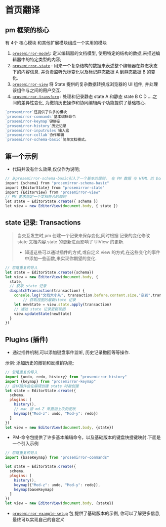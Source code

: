 # 首页翻译

## pm 框架的核心

有 4个 核心模块 和其他扩展模块组成一个实用的模块

1. [`prosemirror-model`](https://prosemirror.net/docs/ref/#model): 定义编辑器的文档模型, 使用特定的结构的数据,来描述编辑器中的特定类型的内容;
2. [`prosemirror-state`](https://prosemirror.net/docs/ref/#state) : 用来一个复杂结构的数据来表述整个编辑器在静态状态下的内容信息. 并负责监听光标变化以及标记静态数据 A 到静态数据 B 的变化.
3. [`prosemirror-view`](https://prosemirror.net/docs/ref/#view) 将 State 提供的复杂数据转换成浏览器的 UI 组件, 并处理该组件与之间的用户交互.
4. [`prosemirror-transform`](https://prosemirror.net/docs/ref/#transform) : 处理和记录静态 state A 和静态 state B  C D ....之间的差异性变化, 为撤销历史操作和协同编辑两个功能提供了基础核心.

~~~js
`prosemirror`还提供了许多的模块
`prosemirror-commands`基本编辑命令
`prosemirror-keymap`键绑定
`prosemirror-history`历史记录
`prosemirror-inputrules`输入宏
`prosemirror-collab`协作编辑
`prosemirror-schema-basic`简单文档模式。
~~~



## 第一个示例

- 代码并没有什么效果,仅仅作为说明;

~~~js
// 从prosemirror-schema-basic引入了一个基本的规则， 在 PM 数据 与 HTML 的 Dom 结构之间，需要一次解析与转化，这两者间相互转化的规则，就是 schema
import {schema} from "prosemirror-schema-basic"
import {EditorState} from "prosemirror-state"
import {EditorView} from "prosemirror-view"
// PM 要求指定一个文档符合的规则
let state = EditorState.create({ schema })
let view = new EditorView(document.body, { state })


~~~



## state 记录: Transactions

> 当交互发生时,pm 创建一个记录来保存变化,同时根据 记录的变化修改 state 文档内容.state 的更新进而影响了 UIView 的更新. 
>
> - 知道这些可以通过插件的方式,或自定义 view 的方式,在这些变化的事件中添加一些函数,来实现你期望的变化.

```js
// 忽略重复的导入
let state = EditorState.create({schema})
let view = new EditorView(document.body, {
  state,
  // 获取 state 记录
  dispatchTransaction(transaction) {
    console.log("文档大小从", transaction.before.content.size,"变到",transaction.doc.content.size)
		// 获取视图的最新state 记录
    let newState = view.state.apply(transaction)
    // 通过 state 记录更新视图
    view.updateState(newState)
  }
})
```



## Plugins (插件)

- 通过插件机制,可以添加键盘事件监听, 历史记录撤回等等操作.

示例: 添加历史的撤销和反撤销功能;

```js
// 忽略重复的导入
import {undo, redo, history} from "prosemirror-history"
import {keymap} from "prosemirror-keymap"
// 这样插件会在编辑创建 state 时被创建
let state = EditorState.create({
  schema,
  plugins: [
    history(),
    // mac 按 md-Z 来撤销上次的更改
    keymap({"Mod-z": undo, "Mod-y": redo})
  ]
})
let view = new EditorView(document.body, {state})
```



- PM-命令包提供了许多基本编辑命令，以及基础版本的键盘快捷键映射.下面是一个引入示例

```js
// 忽略重复的导入
import {baseKeymap} from "prosemirror-commands"

let state = EditorState.create({
  schema,
  plugins: [
    history(),
    keymap({"Mod-z": undo, "Mod-y": redo}),
    keymap(baseKeymap)
  ]
})
let view = new EditorView(document.body, {state})
```



- [`prosemirror-example-setup`](https://github.com/prosemirror/prosemirror-example-setup) 包,提供了基础版本的示例, 你可以了解更多信息,最终可以实现自己的自定义

